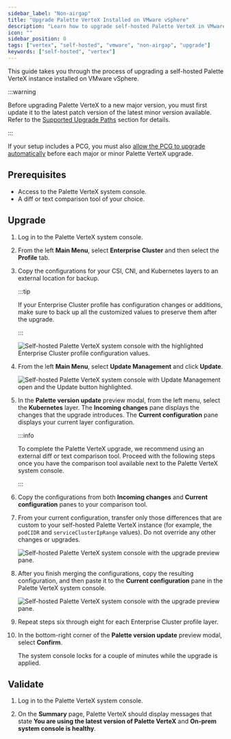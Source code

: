```yaml
---
sidebar_label: "Non-airgap"
title: "Upgrade Palette VerteX Installed on VMware vSphere"
description: "Learn how to upgrade self-hosted Palette VerteX in VMware vSphere."
icon: ""
sidebar_position: 0
tags: ["vertex", "self-hosted", "vmware", "non-airgap", "upgrade"]
keywords: ["self-hosted", "vertex"]
---
```


This guide takes you through the process of upgrading a self-hosted Palette VerteX instance installed on VMware vSphere.

:::warning

Before upgrading Palette VerteX to a new major version, you must first update it to the latest patch version of the
latest minor version available. Refer to the [Supported Upgrade Paths](../upgrade.md#supported-upgrade-paths) section
for details.

:::

If your setup includes a PCG, you must also
[allow the PCG to upgrade automatically](../../../clusters/pcg/manage-pcg/pcg-upgrade.md) before each major or minor
Palette VerteX upgrade.

## Prerequisites

- Access to the Palette VerteX system console.
- A diff or text comparison tool of your choice.

## Upgrade

1. Log in to the Palette VerteX system console.

2. From the left **Main Menu**, select **Enterprise Cluster** and then select the **Profile** tab.

3. Copy the configurations for your CSI, CNI, and Kubernetes layers to an external location for backup.

   :::tip

   If your Enterprise Cluster profile has configuration changes or additions, make sure to back up all the customized
   values to preserve them after the upgrade.

   :::

   ![Self-hosted Palette VerteX system console with the highlighted Enterprise Cluster profile configuration values.](/enterprise-version_upgrade-upgrade_vmware_non-airgap_copy_configurations.webp)

4. From the left **Main Menu**, select **Update Management** and click **Update**.

   ![Self-hosted Palette VerteX system console with Update Management open and the Update button highlighted.](/enterprise-version_upgrade-upgrade_vmware_non-airgap_update.webp)

5. In the **Palette version update** preview modal, from the left menu, select the **Kubernetes** layer. The **Incoming
   changes** pane displays the changes that the upgrade introduces. The **Current configuration** pane displays your
   current layer configuration.

   :::info

   To complete the Palette VerteX upgrade, we recommend using an external diff or text comparison tool. Proceed with the
   following steps once you have the comparison tool available next to the Palette VerteX system console.

   :::

6. Copy the configurations from both **Incoming changes** and **Current configuration** panes to your comparison tool.

7. From your current configuration, transfer only those differences that are custom to your self-hosted Palette VerteX
   instance (for example, the `podCIDR` and `serviceClusterIpRange` values). Do not override any other changes or
   upgrades.

   ![Self-hosted Palette VerteX system console with the upgrade preview pane.](/enterprise-version_upgrade-upgrade_vmware_diff-checker.webp)

8. After you finish merging the configurations, copy the resulting configuration, and then paste it to the **Current
   configuration** pane in the Palette VerteX system console.

   ![Self-hosted Palette VerteX system console with the upgrade preview pane.](/enterprise-version_upgrade-upgrade_vmware_palette-upgrade-preview.webp)

9. Repeat steps six through eight for each Enterprise Cluster profile layer.

10. In the bottom-right corner of the **Palette version update** preview modal, select **Confirm**.

    The system console locks for a couple of minutes while the upgrade is applied.

## Validate

1. Log in to the Palette VerteX system console.

2. On the **Summary** page, Palette VerteX should display messages that state **You are using the latest version of
   Palette VerteX** and **On-prem system console is healthy**.
